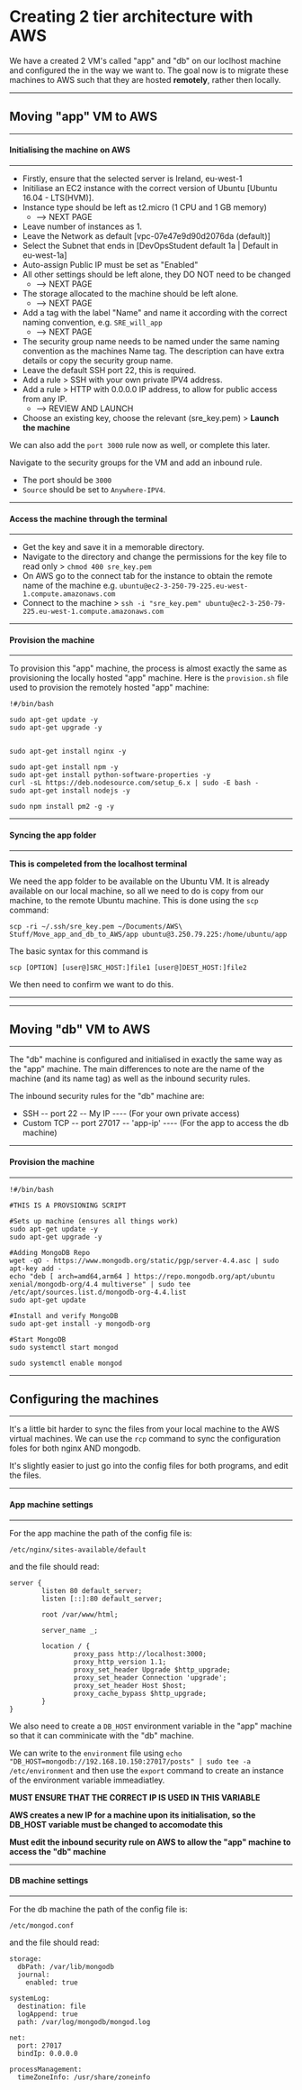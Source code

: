 # Creating 2 tier architecture with AWS

We have a created 2 VM's called "app" and "db" on our loclhost machine and configured the in the way we want to. The goal now is to migrate these machines to AWS such that they are hosted **remotely**, rather then locally.

---
## Moving "app" VM to AWS
---
#### Initialising the machine on AWS
---
- Firstly, ensure that the selected server is Ireland, eu-west-1
- Initiliase an EC2 instance with the correct version of Ubuntu [Ubuntu 16.04 - LTS(HVM)].
- Instance type should be left as t2.micro (1 CPU and 1 GB memory)
    - --> NEXT PAGE
- Leave number of instances as 1.
- Leave the Network as default [vpc-07e47e9d90d2076da (default)]
- Select the Subnet that ends in [DevOpsStudent default 1a | Default in eu-west-1a]
- Auto-assign Public IP must be set as "Enabled"
- All other settings should be left alone, they DO NOT need to be changed
    - --> NEXT PAGE
- The storage allocated to the machine should be left alone.
    - --> NEXT PAGE
- Add a tag with the label "Name" and name it according with the correct naming convention, e.g. `SRE_will_app`
    - --> NEXT PAGE
- The security group name needs to be named under the same naming convention as the machines Name tag. The description can have extra details or copy the security group name.
- Leave the default SSH port 22, this is required.
- Add a rule > SSH with your own private IPV4 address.
- Add a rule > HTTP with 0.0.0.0 IP address, to allow for public access from any IP.
    - --> REVIEW AND LAUNCH
- Choose an existing key, choose the relevant (sre_key.pem) > **Launch the machine**

We can also add the `port 3000` rule now as well, or complete this later.

Navigate to the security groups for the VM and add an inbound rule.
- The port should be `3000`
- `Source` should be set to `Anywhere-IPV4`.

---
#### Access the machine through the terminal
---
- Get the key and save it in a memorable directory.
- Navigate to the directory and change the permissions for the key file to read only > `chmod 400 sre_key.pem`
- On AWS go to the connect tab for the instance to obtain the remote name of the machine e.g. `ubuntu@ec2-3-250-79-225.eu-west-1.compute.amazonaws.com`
- Connect to the machine > `ssh -i "sre_key.pem" ubuntu@ec2-3-250-79-225.eu-west-1.compute.amazonaws.com`

---
#### Provision the machine
---
To provision this "app" machine, the process is almost exactly the same as provisioning the locally hosted "app" machine. Here is the `provision.sh` file used to provision the remotely hosted "app" machine:
```
!#/bin/bash

sudo apt-get update -y
sudo apt-get upgrade -y


sudo apt-get install nginx -y

sudo apt-get install npm -y
sudo apt-get install python-software-properties -y
curl -sL https://deb.nodesource.com/setup_6.x | sudo -E bash -
sudo apt-get install nodejs -y

sudo npm install pm2 -g -y
```

---
#### Syncing the app folder
---
**This is compeleted from the localhost terminal**

We need the app folder to be available on the Ubuntu VM. It is already available on our local machine, so all we need to do is copy from our machine, to the remote Ubuntu machine. This is done using the `scp` command:
```
scp -ri ~/.ssh/sre_key.pem ~/Documents/AWS\ Stuff/Move_app_and_db_to_AWS/app ubuntu@3.250.79.225:/home/ubuntu/app
```

The basic syntax for this command is
```
scp [OPTION] [user@]SRC_HOST:]file1 [user@]DEST_HOST:]file2
```
We then need to confirm we want to do this.

---

---
## Moving "db" VM to AWS
---

The "db" machine is configured and initialised in exactly the same way as the "app" machine. The main differences to note are the name of the machine (and its name tag) as well as the inbound security rules.

The inbound security rules for the "db" machine are:

- SSH -- port 22 -- My IP ---- (For your own private access)
- Custom TCP -- port 27017 -- 'app-ip' ---- (For the app to access the db machine)

---
#### Provision the machine
---
```
!#/bin/bash

#THIS IS A PROVSIONING SCRIPT

#Sets up machine (ensures all things work)
sudo apt-get update -y
sudo apt-get upgrade -y

#Adding MongoDB Repo
wget -qO - https://www.mongodb.org/static/pgp/server-4.4.asc | sudo apt-key add -
echo "deb [ arch=amd64,arm64 ] https://repo.mongodb.org/apt/ubuntu xenial/mongodb-org/4.4 multiverse" | sudo tee /etc/apt/sources.list.d/mongodb-org-4.4.list
sudo apt-get update

#Install and verify MongoDB
sudo apt-get install -y mongodb-org

#Start MongoDB
sudo systemctl start mongod

sudo systemctl enable mongod
```

---
## Configuring the machines
---
It's a little bit harder to sync the files from your local machine to the AWS virtual machines. We can use the `rcp` command to sync the configuration foles for both nginx AND mongodb.

It's slightly easier to just go into the config files for both programs, and edit the files.

---
#### App machine settings
---
For the app machine the path of the config file is:
```
/etc/nginx/sites-available/default
```
and the file should read:
```
server {
        listen 80 default_server;
        listen [::]:80 default_server;

        root /var/www/html;

        server_name _;

        location / {
                proxy_pass http://localhost:3000;
                proxy_http_version 1.1;
                proxy_set_header Upgrade $http_upgrade;
                proxy_set_header Connection 'upgrade';
                proxy_set_header Host $host;
                proxy_cache_bypass $http_upgrade;
        }
}
```

We also need to create a `DB_HOST` environment variable in the "app" machine so that it can comminicate with the "db" machine.

We can write to the `environment` file using `echo "DB_HOST=mongodb://192.168.10.150:27017/posts" | sudo tee -a /etc/environment` and then use the `export` command to create an instance of the environment variable immeadiatley.

**MUST ENSURE THAT THE CORRECT IP IS USED IN THIS VARIABLE**

**AWS creates a new IP for a machine upon its initialisation, so the DB_HOST variable must be changed to accomodate this**

**Must edit the inbound security rule on AWS to allow the "app" machine to access the "db" machine**

---
#### DB machine settings
---
For the db machine the path of the config file is:
```
/etc/mongod.conf
```
and the file should read:
```
storage:
  dbPath: /var/lib/mongodb
  journal:
    enabled: true

systemLog:
  destination: file
  logAppend: true
  path: /var/log/mongodb/mongod.log

net:
  port: 27017
  bindIp: 0.0.0.0

processManagement:
  timeZoneInfo: /usr/share/zoneinfo
```